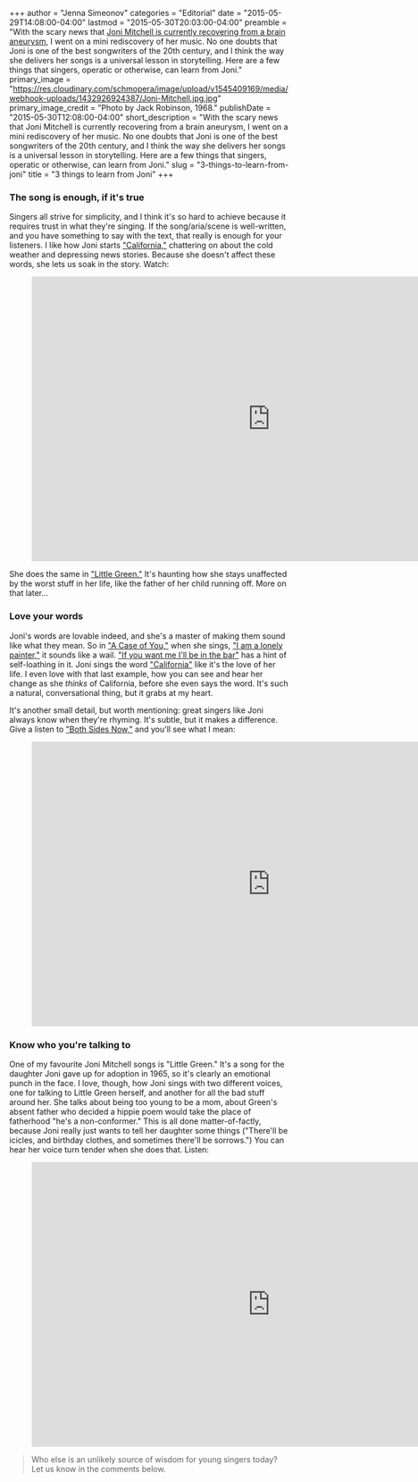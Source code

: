 +++
author = "Jenna Simeonov"
categories = "Editorial"
date = "2015-05-29T14:08:00-04:00"
lastmod = "2015-05-30T20:03:00-04:00"
preamble = "With the scary news that [Joni Mitchell is currently recovering from a brain aneurysm](http://www.nydailynews.com/entertainment/gossip/joni-mitchell-suffered-brain-aneurysm-recovering-report-article-1.2240159), I went on a mini rediscovery of her music. No one doubts that Joni is one of the best songwriters of the 20th century, and I think the way she delivers her songs is a universal lesson in storytelling. Here are a few things that singers, operatic or otherwise, can learn from Joni."
primary_image = "https://res.cloudinary.com/schmopera/image/upload/v1545409169/media/webhook-uploads/1432926924387/Joni-Mitchell.jpg.jpg"
primary_image_credit = "Photo by Jack Robinson, 1968."
publishDate = "2015-05-30T12:08:00-04:00"
short_description = "With the scary news that Joni Mitchell is currently recovering from a brain aneurysm, I went on a mini rediscovery of her music. No one doubts that Joni is one of the best songwriters of the 20th century, and I think the way she delivers her songs is a universal lesson in storytelling. Here are a few things that singers, operatic or otherwise, can learn from Joni."
slug = "3-things-to-learn-from-joni"
title = "3 things to learn from Joni"
+++

### The song is enough, if it's true

Singers all strive for simplicity, and I think it's so hard to achieve because it requires trust in what they're singing. If the song/aria/scene is well-written, and you have something to say with the text, that really is enough for your listeners. I like how Joni starts ["California,"](https://www.youtube.com/watch?v=-q4foLKDlcE) chattering on about the cold weather and depressing news stories. Because she doesn't affect these words, she lets us soak in the story. Watch:

<figure data-type="video">
<iframe width="854" height="510" src="https://www.youtube.com/embed/-q4foLKDlcE" frameborder="0" allowfullscreen></iframe>
</figure>

She does the same in ["Little Green."](https://www.youtube.com/watch?v=QPZ6P7D3BIw) It's haunting how she stays unaffected by the worst stuff in her life, like the father of her child running off. More on that later...

### Love your words

Joni's words are lovable indeed, and she's a master of making them sound like what they mean. So in ["A Case of You,"](https://www.youtube.com/watch?v=IAsXMlkwXgs) when she sings, ["I am a lonely painter,"](https://youtu.be/IAsXMlkwXgs?t=115) it sounds like a wail. ["If you want me I'll be in the bar"](https://youtu.be/IAsXMlkwXgs?t=34) has a hint of self-loathing in it. Joni sings the word ["California"](https://youtu.be/-q4foLKDlcE?t=88) like it's the love of her life. I even love with that last example, how you can see and hear her change as she *thinks* of California, before she even says the word. It's such a natural, conversational thing, but it grabs at my heart.

It's another small detail, but worth mentioning: great singers like Joni always know when they're rhyming. It's subtle, but it makes a difference. Give a listen to ["Both Sides Now,"](https://www.youtube.com/watch?v=bcrEqIpi6sg) and you'll see what I mean:

<figure data-type="video">
<iframe width="854" height="510" src="https://www.youtube.com/embed/IAsXMlkwXgs" frameborder="0" allowfullscreen></iframe>
</figure>

### Know who you're talking to

One of my favourite Joni Mitchell songs is "Little Green." It's a song for the daughter Joni gave up for adoption in 1965, so it's clearly an emotional punch in the face. I love, though, how Joni sings with two different voices, one for talking to Little Green herself, and another for all the bad stuff around her. She talks about being too young to be a mom, about Green's absent father who decided a hippie poem would take the place of fatherhood "he's a non-conformer." This is all done matter-of-factly, because Joni really just wants to tell her daughter some things ("There'll be icicles, and birthday clothes, and sometimes there'll be sorrows.") You can hear her voice turn tender when she does that. Listen:

<figure data-type="video">
<iframe width="854" height="510" src="https://www.youtube.com/embed/QPZ6P7D3BIw" frameborder="0" allowfullscreen></iframe>
</figure>

> Who else is an unlikely source of wisdom for young singers today? Let us know in the comments below.
